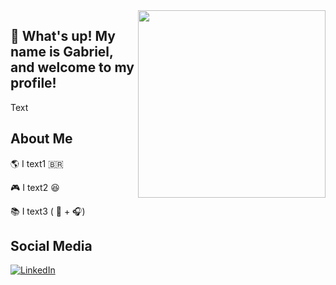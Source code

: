 <img align="right" width="300" src="imgs/matrix.gif">

## 👋  What's up! My name is Gabriel, and welcome to my profile! 

Text

## About Me

🌎 I text1 🇧🇷

🎮 I text2 😆

📚 I text3 ( 📖 +  🎧)

## Social Media

[![LinkedIn](https://img.shields.io/badge/LinkedIn--blue?style=for-the-badge&logo=linkedin&link=https://www.linkedin.com/in/gabrielfurtadolinsmelo/&logoColor=white)](https://www.linkedin.com/in/gabrielfurtadolinsmelo/)
